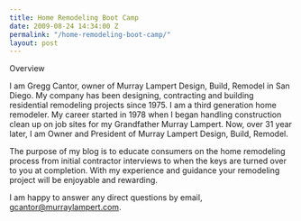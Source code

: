 ```yaml
---
title: Home Remodeling Boot Camp
date: 2009-08-24 14:34:00 Z
permalink: "/home-remodeling-boot-camp/"
layout: post
---
```


Overview

I am Gregg Cantor, owner of Murray Lampert Design, Build, Remodel in San Diego. My company has been designing, contracting and building residential remodeling projects since 1975. I am a third generation home remodeler. My career started in 1978 when I began handling construction clean up on job sites for my Grandfather Murray Lampert. Now, over 31 year later, I am Owner and President of Murray Lampert Design, Build, Remodel.

The purpose of my blog is to educate consumers on the home remodeling process from initial contractor interviews to when the keys are turned over to you at completion. With my experience and guidance your remodeling project will be enjoyable and rewarding.

I am happy to answer any direct questions by email, <a href="mailto:gcantor@murraylampert.com">gcantor@murraylampert.com</a>.
